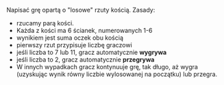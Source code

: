 Napisać grę opartą o "losowe" rzuty kością.
Zasady:
 * rzucamy parą kości.
 * Każda z kości ma 6 ścianek, numerowanych 1-6
 * wynikiem jest suma oczek obu kością
 * pierwszy rzut przypisuje liczbę graczowi
 * jeśli liczba to 7 lub 11, gracz automatycznie **wygrywa**
 * jeśli liczba to 2, gracz automatycznie **przegrywa**
 * W innych wypadkach gracz kontynuuje grę, tak długo, aż wygra
   (uzyskując wynik równy liczbie wylosowanej na początku) lub przegra.
